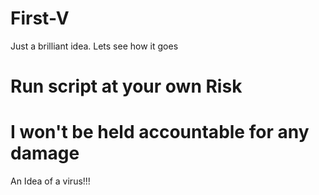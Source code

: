 # First-V

Just a brilliant idea. Lets see how it goes

# Run script at your own Risk
# I won't be held accountable for any damage

An Idea of a virus!!!
